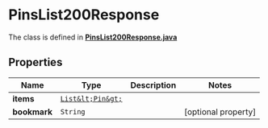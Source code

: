 

# PinsList200Response

The class is defined in **[PinsList200Response.java](../../src/main/java/org/openapitools/model/PinsList200Response.java)**

## Properties

Name | Type | Description | Notes
------------ | ------------- | ------------- | -------------
**items** | [`List&lt;Pin&gt;`](Pin.md) |  | 
**bookmark** | `String` |  |  [optional property]




